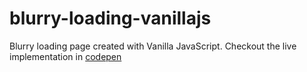 # blurry-loading-vanillajs

Blurry loading page created with Vanilla JavaScript. Checkout the live implementation in [codepen](https://codepen.io/suhail369/pen/GREJgRb)
